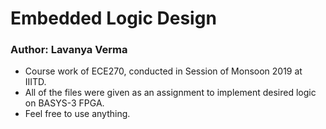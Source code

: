 # Embedded Logic Design
### Author: Lavanya Verma
* Course work of ECE270, conducted in Session of Monsoon 2019 at IIITD.
* All of the files were given as an assignment to implement desired logic on BASYS-3 FPGA.
* Feel free to use anything.